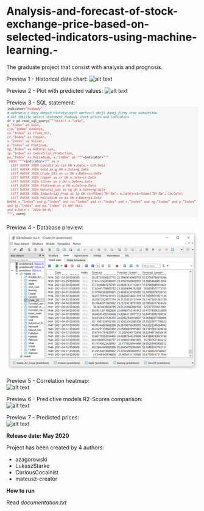 # Analysis-and-forecast-of-stock-exchange-price-based-on-selected-indicators-using-machine-learning.-
The graduate project that consist with analysis and prognosis.

Preview 1 - Historical data chart: 
![alt text](https://raw.githubusercontent.com/azagorowski/Analysis-and-forecast-of-stock-exchange-price-based-on-selected-indicators-using-machine-learning/master/plots/azagorowski_charts/crude_oil_plot.PNG "Preview 1")

Preview 2 - Plot with predicted values: 
![alt text](https://raw.githubusercontent.com/azagorowski/Analysis-and-forecast-of-stock-exchange-price-based-on-selected-indicators-using-machine-learning/master/plots/azagorowski_charts/Crude_oil_forecast_2021_2.PNG "Preview 2")

Preview 3 - SQL statement:  
![alt text](https://raw.githubusercontent.com/azagorowski/Analysis-and-forecast-of-stock-exchange-price-based-on-selected-indicators-using-machine-learning/master/plots/azagorowski_charts/sql_statement.PNG "Preview 3")

Preview 4 - Database preview:  
![alt text](https://raw.githubusercontent.com/azagorowski/Analysis-and-forecast-of-stock-exchange-price-based-on-selected-indicators-using-machine-learning/master/plots/azagorowski_charts/sqlite3.PNG "Preview 4")

Preview 5 - Correlation heatmap:  
![alt text](https://raw.githubusercontent.com/azagorowski/Analysis-and-forecast-of-stock-exchange-price-based-on-selected-indicators-using-machine-learning/master/plots/azagorowski_charts/Peabody_Energy_correlation.PNG "Preview 5")

Preview 6 - Predictive models R2-Scores comparison:  
![alt text](https://raw.githubusercontent.com/azagorowski/Analysis-and-forecast-of-stock-exchange-price-based-on-selected-indicators-using-machine-learning/master/plots/azagorowski_charts/model_comparison.PNG "Preview 6")

Preview 7 - Predicted prices:  
![alt text](https://raw.githubusercontent.com/azagorowski/Analysis-and-forecast-of-stock-exchange-price-based-on-selected-indicators-using-machine-learning/master/plots/img/predicted_prices.PNG "Preview 7")


**Release date: May 2020**

Project has been created by 4 authors:
 - azagorowski
 - LukaszStarke
 - CuriousCocainist
 - mateusz-creator

**How to run**

Read *documentation.txt*
